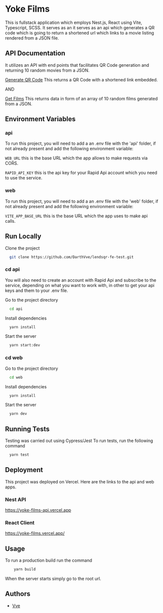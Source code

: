 # Yoke Films

This is fullstack application which employs Nest.js, React using Vite, Typescript, SCSS. It serves as an it serves as an api which generates a QR code which is going to return a shortened url which links to a movie listing rendered from a JSON file.

## API Documentation

It utilizes an API with end points that facilitates QR Code generation and returning 10 random movies from a JSON.

[Generate QR Code](https://yoke-films-api.vercel.app/qrcode-gen) This returns a QR Code with a shortened link embedded.

AND

[Get Films](https://yoke-films-api.vercel.app/films) This returns data in form of an array of 10 random films generated from a JSON.

## Environment Variables

### api

To run this project, you will need to add a an .env file with the 'api' folder, if not already present and add the following environment variable:

`WEB_URL` this is the base URL which the app allows to make requests via CORS.

`RAPID_API_KEY` this is the api key for your Rapid Api account which you need to use the service.

### web

To run this project, you will need to add a an .env file with the 'web' folder, if not already present and add the following environment variable:

`VITE_APP_BASE_URL` this is the base URL which the app uses to make api calls.

## Run Locally

Clone the project

```bash
  git clone https://github.com/DarthVve/lendsqr-fe-test.git
```

### cd api

You will also need to create an account with Rapid Api and subscribe to the service, depending on what you want to work with, in other to get your api keys and them to your .env file.

Go to the project directory

```bash
  cd api
```

Install dependencies

```bash
  yarn install
```

Start the server

```bash
  yarn start:dev
```

### cd web

Go to the project directory

```bash
  cd web
```

Install dependencies

```bash
  yarn install
```

Start the server

```bash
  yarn dev
```

## Running Tests

Testing was carried out using Cypress/Jest To run tests, run the following command

```bash
  yarn test
```

## Deployment

This project was deployed on Vercel. Here are the links to the api and web apps.

### Nest API

<https://yoke-films-api.vercel.app>

### React Client

<https://yoke-films.vercel.app/>

## Usage

To run a production build run the command

```bash
    yarn build
```

When the server starts simply go to the root url.

## Authors

- [Vve](https://www.linkedin.com/in/viremaj)
